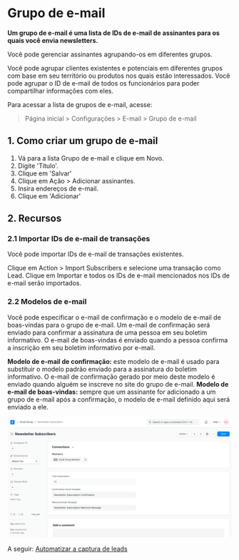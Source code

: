 # Grupo de e-mail


**Um grupo de e-mail é uma lista de IDs de e-mail de assinantes para os quais você envia newsletters.**


Você pode gerenciar assinantes agrupando-os em diferentes grupos.


Você pode agrupar clientes existentes e potenciais em diferentes grupos com base em seu território ou produtos nos quais estão interessados. Você pode agrupar o ID de e-mail de todos os funcionários para poder compartilhar informações com eles.


Para acessar a lista de grupos de e-mail, acesse:



> 
> Página inicial > Configurações > E-mail > Grupo de e-mail
> 
> 
> 


## 1. Como criar um grupo de e-mail


1. Vá para a lista Grupo de e-mail e clique em Novo.
2. Digite 'Título'.
3. Clique em 'Salvar'
4. Clique em Ação > Adicionar assinantes.
5. Insira endereços de e-mail.
6. Clique em 'Adicionar'


## 2. Recursos


### 2.1 Importar IDs de e-mail de transações


Você pode importar IDs de e-mail de transações existentes.


Clique em Action > Import Subscribers e selecione uma transação como Lead. Clique em Importar e todos os IDs de e-mail mencionados nos IDs de e-mail serão importados.


### 2.2 Modelos de e-mail


Você pode especificar o e-mail de confirmação e o modelo de e-mail de boas-vindas para o grupo de e-mail. Um e-mail de confirmação será enviado para confirmar a assinatura de uma pessoa em seu boletim informativo. O e-mail de boas-vindas é enviado quando a pessoa confirma a inscrição em seu boletim informativo por e-mail.


**Modelo de e-mail de confirmação:** este modelo de e-mail é usado para substituir o modelo padrão enviado para a assinatura do boletim informativo. O e-mail de confirmação gerado por meio deste modelo é enviado quando alguém se inscreve no site do grupo de e-mail.
**Modelo de e-mail de boas-vindas:** sempre que um assinante for adicionado a um grupo de e-mail após a confirmação, o modelo de e-mail definido aqui será enviado a ele.


![Modelos de grupo de e-mail](/files/email-group.png)


A seguir: [Automatizar a captura de leads](/docs/pt/CRM/articles/automate_lead_capturing)

